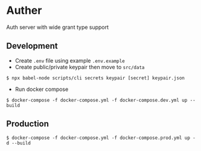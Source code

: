 # Auther

Auth server with wide grant type support

## Development

-  Create `.env` file using example `.env.example`
-  Create public/private keypair then move to `src/data`
```
$ npx babel-node scripts/cli secrets keypair [secret] keypair.json
```
- Run docker compose 
```
$ docker-compose -f docker-compose.yml -f docker-compose.dev.yml up --build
```

## Production

```
$ docker-compose -f docker-compose.yml -f docker-compose.prod.yml up -d --build
```
